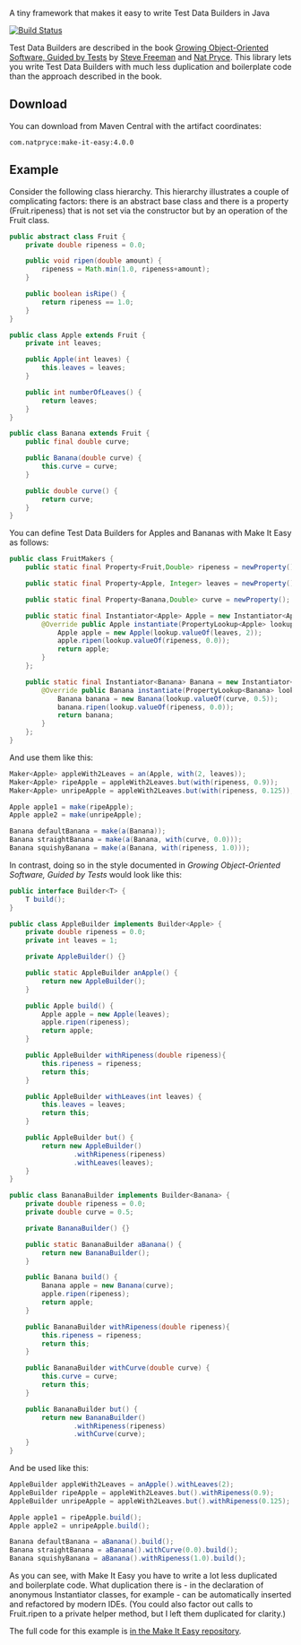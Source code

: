 A tiny framework that makes it easy to write Test Data Builders in Java

[![Build Status](https://travis-ci.org/npryce/make-it-easy.svg?branch=master)](https://travis-ci.org/npryce/make-it-easy)

Test Data Builders are described in the book [Growing Object-Oriented Software, Guided by Tests](http://www.growing-object-oriented-software.com) by [Steve Freeman](http://www.m3p.co.uk) and [Nat Pryce](http://www.natpryce.com).  This library lets you write Test Data Builders with much less duplication and boilerplate code than the approach described in the book.

## Download ##

You can download from Maven Central with the artifact coordinates:

    com.natpryce:make-it-easy:4.0.0

## Example ##

Consider the following class hierarchy. This hierarchy illustrates a couple of complicating factors: there is an abstract base class and there is a property (Fruit.ripeness) that is not set via the constructor but by an operation of the Fruit class.


```java
public abstract class Fruit {
    private double ripeness = 0.0;

    public void ripen(double amount) {
        ripeness = Math.min(1.0, ripeness+amount);
    }

    public boolean isRipe() {
        return ripeness == 1.0;
    }
}

public class Apple extends Fruit {
    private int leaves;

    public Apple(int leaves) {
        this.leaves = leaves;
    }

    public int numberOfLeaves() {
        return leaves;
    }
}

public class Banana extends Fruit {
    public final double curve;

    public Banana(double curve) {
        this.curve = curve;
    }

    public double curve() {
        return curve;
    }
}
```

You can define Test Data Builders for Apples and Bananas with Make It Easy as follows:

```java
public class FruitMakers {
    public static final Property<Fruit,Double> ripeness = newProperty();

    public static final Property<Apple, Integer> leaves = newProperty();

    public static final Property<Banana,Double> curve = newProperty();

    public static final Instantiator<Apple> Apple = new Instantiator<Apple>() {
        @Override public Apple instantiate(PropertyLookup<Apple> lookup) {
            Apple apple = new Apple(lookup.valueOf(leaves, 2));
            apple.ripen(lookup.valueOf(ripeness, 0.0));
            return apple;
        }
    };

    public static final Instantiator<Banana> Banana = new Instantiator<Banana>() {
        @Override public Banana instantiate(PropertyLookup<Banana> lookup) {
            Banana banana = new Banana(lookup.valueOf(curve, 0.5));
            banana.ripen(lookup.valueOf(ripeness, 0.0));
            return banana;
        }
    };
}
```

And use them like this:

```java
Maker<Apple> appleWith2Leaves = an(Apple, with(2, leaves));
Maker<Apple> ripeApple = appleWith2Leaves.but(with(ripeness, 0.9));
Maker<Apple> unripeApple = appleWith2Leaves.but(with(ripeness, 0.125));

Apple apple1 = make(ripeApple);
Apple apple2 = make(unripeApple);

Banana defaultBanana = make(a(Banana));
Banana straightBanana = make(a(Banana, with(curve, 0.0)));
Banana squishyBanana = make(a(Banana, with(ripeness, 1.0)));
```

In contrast, doing so in the style documented in _Growing Object-Oriented Software, Guided by Tests_ would look like this:

```java
public interface Builder<T> {
    T build();
}

public class AppleBuilder implements Builder<Apple> {
    private double ripeness = 0.0;
    private int leaves = 1;

    private AppleBuilder() {}

    public static AppleBuilder anApple() {
        return new AppleBuilder();
    }

    public Apple build() {
        Apple apple = new Apple(leaves);
        apple.ripen(ripeness);
        return apple;
    }

    public AppleBuilder withRipeness(double ripeness){
        this.ripeness = ripeness;
        return this;
    }

    public AppleBuilder withLeaves(int leaves) {
        this.leaves = leaves;
        return this;
    }

    public AppleBuilder but() {
        return new AppleBuilder()
                .withRipeness(ripeness)
                .withLeaves(leaves);
    }
}

public class BananaBuilder implements Builder<Banana> {
    private double ripeness = 0.0;
    private double curve = 0.5;

    private BananaBuilder() {}

    public static BananaBuilder aBanana() {
        return new BananaBuilder();
    }

    public Banana build() {
        Banana apple = new Banana(curve);
        apple.ripen(ripeness);
        return apple;
    }

    public BananaBuilder withRipeness(double ripeness){
        this.ripeness = ripeness;
        return this;
    }

    public BananaBuilder withCurve(double curve) {
        this.curve = curve;
        return this;
    }

    public BananaBuilder but() {
        return new BananaBuilder()
                .withRipeness(ripeness)
                .withCurve(curve);
    }
}
```

And be used like this:

```java
AppleBuilder appleWith2Leaves = anApple().withLeaves(2);
AppleBuilder ripeApple = appleWith2Leaves.but().withRipeness(0.9);
AppleBuilder unripeApple = appleWith2Leaves.but().withRipeness(0.125);

Apple apple1 = ripeApple.build();
Apple apple2 = unripeApple.build();

Banana defaultBanana = aBanana().build();
Banana straightBanana = aBanana().withCurve(0.0).build();
Banana squishyBanana = aBanana().withRipeness(1.0).build();
```

As you can see, with Make It Easy you have to write a lot less duplicated and boilerplate code.  What duplication there is - in the declaration of anonymous Instantiator classes, for example - can be automatically inserted and refactored by modern IDEs.  (You could also factor out calls to Fruit.ripen to a private helper method, but I left them duplicated for clarity.)

The full code for this example is [in the Make It Easy repository](src/test/java/example/fruit).

